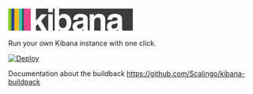 ![Kibana 4](kibana.png)

Run your own Kibana instance with one click.

[![Deploy](https://cdn.scalingo.com/deploy/button.svg)](https://my.scalingo.com/deploy)

Documentation about the buildback https://github.com/Scalingo/kibana-buildpack

